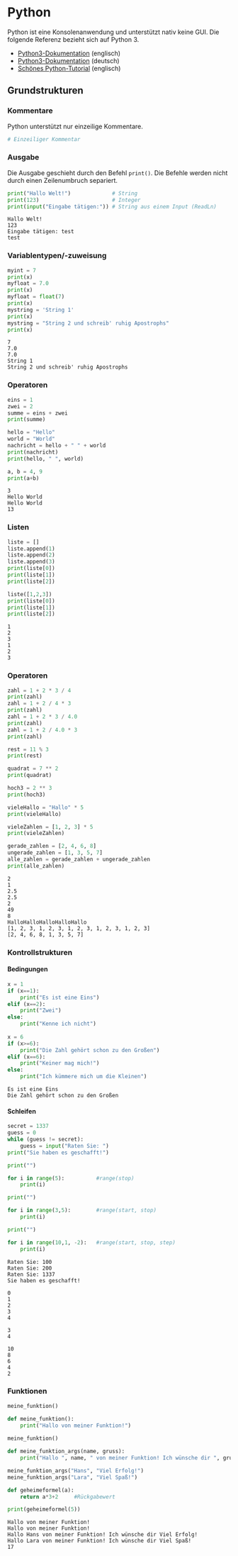 # Python

Python ist eine Konsolenanwendung und unterstützt nativ keine GUI. Die folgende Referenz bezieht sich auf Python 3.

- [Python3-Dokumentation](http://docs.python.org/3/) (englisch)
- [Python3-Dokumentation](http://openbook.galileocomputing.de/python/) (deutsch)
- [Schönes Python-Tutorial](http://www.learnpython.org/) (englisch)

## Grundstrukturen

### Kommentare

Python unterstützt nur einzeilige Kommentare.

```python
# Einzeiliger Kommentar
```

### Ausgabe

Die Ausgabe geschieht durch den Befehl ``print()``. Die Befehle werden nicht durch einen Zeilenumbruch separiert.

```python
print("Hallo Welt!")             # String
print(123)                       # Integer
print(input("Eingabe tätigen:")) # String aus einem Input (ReadLn)
```

```
Hallo Welt!
123
Eingabe tätigen: test
test
```

### Variablentypen/-zuweisung

```python
myint = 7
print(x)
myfloat = 7.0
print(x)
myfloat = float(7)
print(x)
mystring = 'String 1'
print(x)
mystring = "String 2 und schreib' ruhig Apostrophs"
print(x)
```

```
7
7.0
7.0
String 1
String 2 und schreib' ruhig Apostrophs
```

### Operatoren

```python
eins = 1
zwei = 2
summe = eins + zwei
print(summe)

hello = "Hello"
world = "World"
nachricht = hello + " " + world
print(nachricht)
print(hello, " ", world)

a, b = 4, 9
print(a+b)
```

```
3
Hello World
Hello World
13
```

### Listen

```python
liste = []
liste.append(1)
liste.append(2)
liste.append(3)
print(liste[0])
print(liste[1])
print(liste[2])

liste([1,2,3])
print(liste[0])
print(liste[1])
print(liste[2])
```

```
1
2
3
1
2
3
```

### Operatoren

```python
zahl = 1 + 2 * 3 / 4
print(zahl)
zahl = 1 + 2 / 4 * 3
print(zahl)
zahl = 1 + 2 * 3 / 4.0
print(zahl)
zahl = 1 + 2 / 4.0 * 3
print(zahl)

rest = 11 % 3
print(rest)

quadrat = 7 ** 2
print(quadrat)

hoch3 = 2 ** 3
print(hoch3)

vieleHallo = "Hallo" * 5
print(vieleHallo)

vieleZahlen = [1, 2, 3] * 5
print(vieleZahlen)

gerade_zahlen = [2, 4, 6, 8]
ungerade_zahlen = [1, 3, 5, 7]
alle_zahlen = gerade_zahlen + ungerade_zahlen
print(alle_zahlen)
```

```
2
1
2.5
2.5
2
49
8
HalloHalloHalloHalloHallo
[1, 2, 3, 1, 2, 3, 1, 2, 3, 1, 2, 3, 1, 2, 3]
[2, 4, 6, 8, 1, 3, 5, 7]
```

### Kontrollstrukturen

#### Bedingungen

```python
x = 1
if (x==1):
    print("Es ist eine Eins")
elif (x==2):
    print("Zwei")
else:
    print("Kenne ich nicht")
    
x = 6
if (x>=6):
    print("Die Zahl gehört schon zu den Großen")
elif (x==6):
    print("Keiner mag mich!")
else:
    print("Ich kümmere mich um die Kleinen")
```

```
Es ist eine Eins
Die Zahl gehört schon zu den Großen
```

#### Schleifen

```python
secret = 1337 
guess = 0 
while (guess != secret): 
    guess = input("Raten Sie: ") 
print("Sie haben es geschafft!")

print("")

for i in range(5):          #range(stop)
    print(i)

print("")

for i in range(3,5):        #range(start, stop)
    print(i)

print("")

for i in range(10,1, -2):   #range(start, stop, step)
    print(i)
```

```
Raten Sie: 100 
Raten Sie: 200 
Raten Sie: 1337 
Sie haben es geschafft!

0
1
2
3
4

3
4

10
8
6
4
2
```

### Funktionen

```python
meine_funktion()

def meine_funktion():
    print("Hallo von meiner Funktion!")
    
meine_funktion()

def meine_funktion_args(name, gruss):
    print("Hallo ", name, " von meiner Funktion! Ich wünsche dir ", gruss)

meine_funktion_args("Hans", "Viel Erfolg!")
meine_funktion_args("Lara", "Viel Spaß!")

def geheimeformel(a):
    return a*3+2     #Rückgabewert

print(geheimeformel(5))
```

```
Hallo von meiner Funktion!
Hallo von meiner Funktion!
Hallo Hans von meiner Funktion! Ich wünsche dir Viel Erfolg!
Hallo Lara von meiner Funktion! Ich wünsche dir Viel Spaß!
17
```
